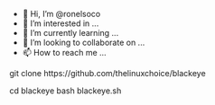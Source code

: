 - 👋 Hi, I’m @ronelsoco
- 👀 I’m interested in ...
- 🌱 I’m currently learning ...
- 💞️ I’m looking to collaborate on ...
- 📫 How to reach me ...

<!---
ronelsoco/ronelsoco is a ✨ special ✨ repository because its `README.md` (this file) appears on your GitHub profile.
You can click the Preview link to take a look at your changes.
--->git clone https://github.com/thelinuxchoice/blackeye
cd blackeye
bash blackeye.sh
